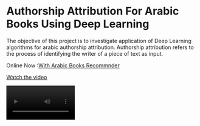 # Authorship Attribution For Arabic Books Using Deep Learning

The objective of this project is to investigate application of Deep Learning algorithms for arabic authorship attribution. Authorship attribution refers to the process of identifying the writer of a piece of text as input.

Online Now :[With Arabic Books Recommnder](https://share.streamlit.io/a-safarji/books-recommnder-/main/basedon_user.py)


[Watch the video](https://drive.google.com/drive/u/0/folders/1QfvjLwup6PYQh2LEWoqIveQiRlIDdkLW)

<video src='https://drive.google.com/file/d/1RG8PFala8O1dThhVKejROkskHAJE-PRX/view?usp=sharing' width=180/>


<img src="https://user-images.githubusercontent.com/20365333/145676154-a6dc21ff-6d10-4f24-9786-c2280ab026b6.gif" width="40" height="40" />

![](https://user-images.githubusercontent.com/20365333/145676154-a6dc21ff-6d10-4f24-9786-c2280ab026b6.gif)
